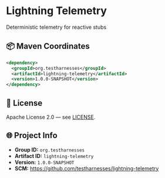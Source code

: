 # Lightning Telemetry

Deterministic telemetry for reactive stubs

## 📦 Maven Coordinates
```xml
<dependency>
  <groupId>org.testharnesses</groupId>
  <artifactId>lightning-telemetry</artifactId>
  <version>1.0.0-SNAPSHOT</version>
</dependency>
```

## 🧾 License
Apache License 2.0 — see [LICENSE](LICENSE).

## 🌐 Project Info
- **Group ID:** `org.testharnesses`
- **Artifact ID:** `lightning-telemetry`
- **Version:** `1.0.0-SNAPSHOT`
- **SCM:** https://github.com/testharnesses/lightning-telemetry
